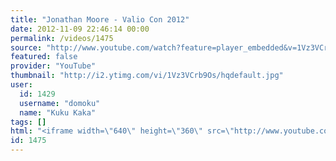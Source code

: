 ```yaml
---
title: "Jonathan Moore - Valio Con 2012"
date: 2012-11-09 22:46:14 00:00
permalink: /videos/1475
source: "http://www.youtube.com/watch?feature=player_embedded&v=1Vz3VCrb9Os&list=UUs4OXBkpwmTKQpLedGEW1Pg"
featured: false
provider: "YouTube"
thumbnail: "http://i2.ytimg.com/vi/1Vz3VCrb9Os/hqdefault.jpg"
user:
  id: 1429
  username: "domoku"
  name: "Kuku Kaka"
tags: []
html: "<iframe width=\"640\" height=\"360\" src=\"http://www.youtube.com/embed/1Vz3VCrb9Os?wmode=transparent&fs=1&feature=oembed\" frameborder=\"0\" allowfullscreen></iframe>"
id: 1475
---
```


